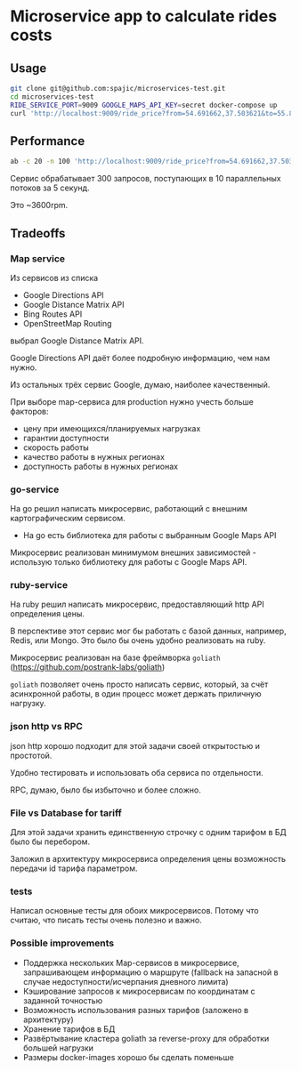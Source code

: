 # Microservice app to calculate rides costs

## Usage

```bash
git clone git@github.com:spajic/microservices-test.git
cd microservices-test
RIDE_SERVICE_PORT=9009 GOOGLE_MAPS_API_KEY=secret docker-compose up
curl 'http://localhost:9009/ride_price?from=54.691662,37.503621&to=55.809289,37.582365''
```

## Performance

```bash
ab -c 20 -n 100 'http://localhost:9009/ride_price?from=54.691662,37.503621&to=55.809289,37.582365'
```

Сервис обрабатывает 300 запросов, поступающих в 10 параллельных потоков за 5 секунд.

Это ~3600rpm.

## Tradeoffs

### Map service
Из сервисов из списка
  - Google Directions API
  - Google Distance Matrix API
  - Bing Routes API
  - OpenStreetMap Routing

выбрал Google Distance Matrix API.

Google Directions API даёт более подробную информацию, чем нам нужно.

Из остальных трёх сервис Google, думаю, наиболее качественный.

При выборе map-сервиса для production нужно учесть больше факторов:
  - цену при имеющихся/планируемых нагрузках
  - гарантии доступности
  - скорость работы
  - качество работы в нужных регионах
  - доступность работы в нужных регионах

### go-service
На go решил написать микросервис, работающий с внешним картографическим сервисом.

- На go есть библиотека для работы с выбранным Google Maps API

Микросервис реализован минимумом внешних зависимостей - использую только библиотеку для работы с Google Maps API.

### ruby-service
На ruby решил написать микросервис, предоставляющий http API определения цены.

В перспективе этот сервис мог бы работать с базой данных, например, Redis, или Mongo. Это было бы очень удобно реализовать на ruby.

Микросервис реализован на базе фреймворка `goliath` (https://github.com/postrank-labs/goliath)

`goliath` позволяет очень просто написать сервис, который, за счёт асинхронной работы, в один процесс может держать приличную нагрузку.

### json http vs RPC
json http хорошо подходит для этой задачи своей открытостью и простотой.

Удобно тестировать и использовать оба сервиса по отдельности.

RPC, думаю, было бы избыточно и более сложно.

### File vs Database for tariff
Для этой задачи хранить единственную строчку с одним тарифом в БД было бы перебором.

Заложил в архитектуру микросервиса определения цены возможность передачи id тарифа параметром.

### tests
Написал основные тесты для обоих микросервисов. Потому что считаю, что писать тесты очень полезно и важно.

### Possible improvements
- Поддержка нескольких Map-сервисов в микросервисе, запрашивающем информацию о маршруте (fallback на запасной в случае недоступности/исчерпания дневного лимита)
- Кэширование запросов к микросервисам по координатам с заданной точностью
- Возможность использования разных тарифов (заложено в архитектуру)
- Хранение тарифов в БД
- Развёртывание кластера goliath за reverse-proxy для обработки большей нагрузки
- Размеры docker-images хорошо бы сделать поменьше
